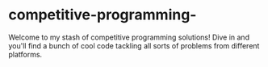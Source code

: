 # competitive-programming-
Welcome to my stash of competitive programming solutions! Dive in and you'll find a bunch of cool code tackling all sorts of problems from different platforms.
